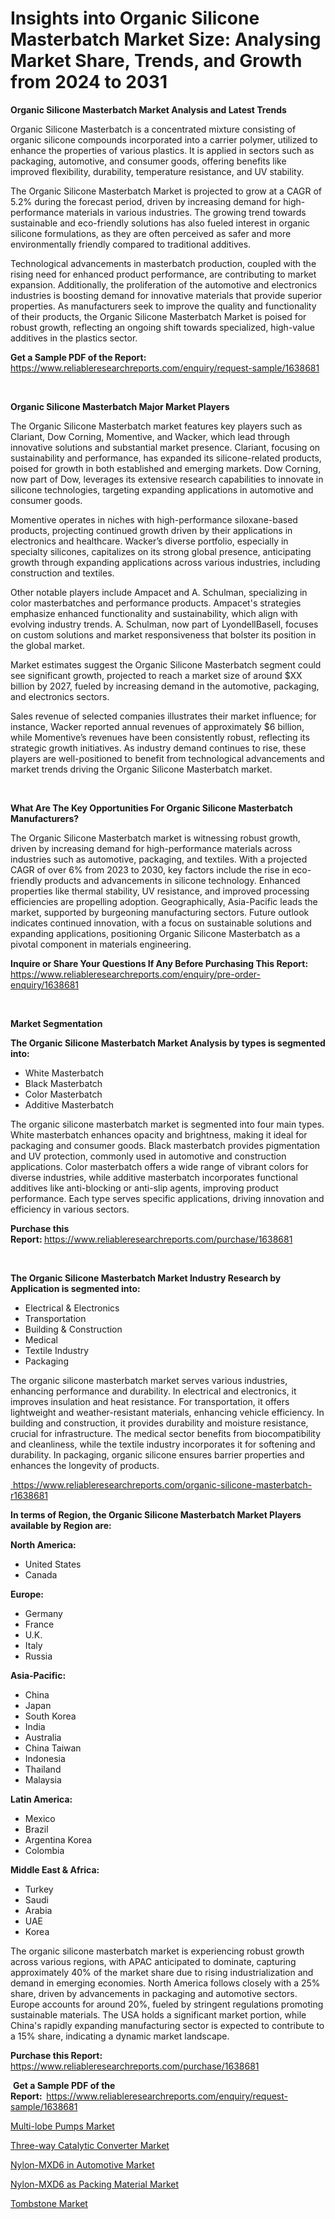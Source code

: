 <p><h1>Insights into Organic Silicone Masterbatch Market Size: Analysing Market Share, Trends, and Growth from 2024 to 2031</h1></p><p><strong>Organic Silicone Masterbatch Market Analysis and Latest Trends</strong></p>
<p><p>Organic Silicone Masterbatch is a concentrated mixture consisting of organic silicone compounds incorporated into a carrier polymer, utilized to enhance the properties of various plastics. It is applied in sectors such as packaging, automotive, and consumer goods, offering benefits like improved flexibility, durability, temperature resistance, and UV stability.</p><p>The Organic Silicone Masterbatch Market is projected to grow at a CAGR of 5.2% during the forecast period, driven by increasing demand for high-performance materials in various industries. The growing trend towards sustainable and eco-friendly solutions has also fueled interest in organic silicone formulations, as they are often perceived as safer and more environmentally friendly compared to traditional additives.</p><p>Technological advancements in masterbatch production, coupled with the rising need for enhanced product performance, are contributing to market expansion. Additionally, the proliferation of the automotive and electronics industries is boosting demand for innovative materials that provide superior properties. As manufacturers seek to improve the quality and functionality of their products, the Organic Silicone Masterbatch Market is poised for robust growth, reflecting an ongoing shift towards specialized, high-value additives in the plastics sector.</p></p>
<p><strong>Get a Sample PDF of the Report:&nbsp;</strong> <a href="https://www.reliableresearchreports.com/enquiry/request-sample/1638681">https://www.reliableresearchreports.com/enquiry/request-sample/1638681</a></p>
<p>&nbsp;</p>
<p><strong>Organic Silicone Masterbatch Major Market Players</strong></p>
<p><p>The Organic Silicone Masterbatch market features key players such as Clariant, Dow Corning, Momentive, and Wacker, which lead through innovative solutions and substantial market presence. Clariant, focusing on sustainability and performance, has expanded its silicone-related products, poised for growth in both established and emerging markets. Dow Corning, now part of Dow, leverages its extensive research capabilities to innovate in silicone technologies, targeting expanding applications in automotive and consumer goods. </p><p>Momentive operates in niches with high-performance siloxane-based products, projecting continued growth driven by their applications in electronics and healthcare. Wacker’s diverse portfolio, especially in specialty silicones, capitalizes on its strong global presence, anticipating growth through expanding applications across various industries, including construction and textiles.</p><p>Other notable players include Ampacet and A. Schulman, specializing in color masterbatches and performance products. Ampacet's strategies emphasize enhanced functionality and sustainability, which align with evolving industry trends. A. Schulman, now part of LyondellBasell, focuses on custom solutions and market responsiveness that bolster its position in the global market.</p><p>Market estimates suggest the Organic Silicone Masterbatch segment could see significant growth, projected to reach a market size of around $XX billion by 2027, fueled by increasing demand in the automotive, packaging, and electronics sectors. </p><p>Sales revenue of selected companies illustrates their market influence; for instance, Wacker reported annual revenues of approximately $6 billion, while Momentive’s revenues have been consistently robust, reflecting its strategic growth initiatives. As industry demand continues to rise, these players are well-positioned to benefit from technological advancements and market trends driving the Organic Silicone Masterbatch market.</p></p>
<p>&nbsp;</p>
<p><strong>What Are The Key Opportunities For Organic Silicone Masterbatch Manufacturers?</strong></p>
<p><p>The Organic Silicone Masterbatch market is witnessing robust growth, driven by increasing demand for high-performance materials across industries such as automotive, packaging, and textiles. With a projected CAGR of over 6% from 2023 to 2030, key factors include the rise in eco-friendly products and advancements in silicone technology. Enhanced properties like thermal stability, UV resistance, and improved processing efficiencies are propelling adoption. Geographically, Asia-Pacific leads the market, supported by burgeoning manufacturing sectors. Future outlook indicates continued innovation, with a focus on sustainable solutions and expanding applications, positioning Organic Silicone Masterbatch as a pivotal component in materials engineering.</p></p>
<p><strong>Inquire or Share Your Questions If Any Before Purchasing This Report:</strong> <a href="https://www.reliableresearchreports.com/enquiry/pre-order-enquiry/1638681">https://www.reliableresearchreports.com/enquiry/pre-order-enquiry/1638681</a></p>
<p>&nbsp;</p>
<p><strong>Market Segmentation</strong></p>
<p><strong>The Organic Silicone Masterbatch Market Analysis by types is segmented into:</strong></p>
<p><ul><li>White Masterbatch</li><li>Black Masterbatch</li><li>Color Masterbatch</li><li>Additive Masterbatch</li></ul></p>
<p><p>The organic silicone masterbatch market is segmented into four main types. White masterbatch enhances opacity and brightness, making it ideal for packaging and consumer goods. Black masterbatch provides pigmentation and UV protection, commonly used in automotive and construction applications. Color masterbatch offers a wide range of vibrant colors for diverse industries, while additive masterbatch incorporates functional additives like anti-blocking or anti-slip agents, improving product performance. Each type serves specific applications, driving innovation and efficiency in various sectors.</p></p>
<p><strong>Purchase this Report:&nbsp;</strong><a href="https://www.reliableresearchreports.com/purchase/1638681">https://www.reliableresearchreports.com/purchase/1638681</a></p>
<p>&nbsp;</p>
<p><strong>The Organic Silicone Masterbatch Market Industry Research by Application is segmented into:</strong></p>
<p><ul><li>Electrical & Electronics</li><li>Transportation</li><li>Building & Construction</li><li>Medical</li><li>Textile Industry</li><li>Packaging</li></ul></p>
<p><p>The organic silicone masterbatch market serves various industries, enhancing performance and durability. In electrical and electronics, it improves insulation and heat resistance. For transportation, it offers lightweight and weather-resistant materials, enhancing vehicle efficiency. In building and construction, it provides durability and moisture resistance, crucial for infrastructure. The medical sector benefits from biocompatibility and cleanliness, while the textile industry incorporates it for softening and durability. In packaging, organic silicone ensures barrier properties and enhances the longevity of products.</p></p>
<p><a href="https://www.reliableresearchreports.com/organic-silicone-masterbatch-r1638681">&nbsp;https://www.reliableresearchreports.com/organic-silicone-masterbatch-r1638681</a></p>
<p><strong>In terms of Region, the Organic Silicone Masterbatch Market Players available by Region are:</strong></p>
<p>
    <p> <strong> North America: </strong>
        <ul>
            <li>United States</li>
            <li>Canada</li>
        </ul>
        </p> 
    <p> <strong> Europe: </strong>
        <ul>
            <li>Germany</li>
            <li>France</li>
            <li>U.K.</li>
            <li>Italy</li>
            <li>Russia</li>
        </ul>
        </p> 
    <p> <strong> Asia-Pacific: </strong>
        <ul>
            <li>China</li>
            <li>Japan</li>
            <li>South Korea</li>
            <li>India</li>
            <li>Australia</li>
            <li>China Taiwan</li>
            <li>Indonesia</li>
            <li>Thailand</li>
            <li>Malaysia</li>
        </ul>
        </p> 
    <p> <strong> Latin America: </strong>
        <ul>
            <li>Mexico</li>
            <li>Brazil</li>
            <li>Argentina Korea</li>
            <li>Colombia</li>
        </ul>
        </p> 
    <p> <strong> Middle East & Africa: </strong>
        <ul>
            <li>Turkey</li>
            <li>Saudi</li>
            <li>Arabia</li>
            <li>UAE</li>
            <li>Korea</li>
        </ul>
    </p>
    </p>
<p><p>The organic silicone masterbatch market is experiencing robust growth across various regions, with APAC anticipated to dominate, capturing approximately 40% of the market share due to rising industrialization and demand in emerging economies. North America follows closely with a 25% share, driven by advancements in packaging and automotive sectors. Europe accounts for around 20%, fueled by stringent regulations promoting sustainable materials. The USA holds a significant market portion, while China's rapidly expanding manufacturing sector is expected to contribute to a 15% share, indicating a dynamic market landscape.</p></p>
<p><strong>Purchase this Report: </strong><a href="https://www.reliableresearchreports.com/purchase/1638681">https://www.reliableresearchreports.com/purchase/1638681</a></p>
<p>&nbsp;<strong>Get a Sample PDF of the Report:&nbsp;&nbsp;</strong><a href="https://www.reliableresearchreports.com/enquiry/request-sample/1638681">https://www.reliableresearchreports.com/enquiry/request-sample/1638681</a></p>
<p><strong></strong></p>
<p><p><a href="https://medium.com/@afsanahossain65_47388/how-are-regions-adapting-to-the-multi-lobe-pumps-market-ce0369260c43?postPublishedType=repub">Multi-lobe Pumps Market</a></p><p><a href="https://medium.com/@afsanahossain65_47388/three-way-catalytic-converter-market-outlook-market-share-analysis-growth-trends-market-0d6dba6c74d7">Three-way Catalytic Converter Market</a></p><p><a href="https://github.com/marloy8/Market-Research-Report-List-6/blob/main/nylon-mxd6-in-automotive-market.md">Nylon-MXD6 in Automotive Market</a></p><p><a href="https://github.com/hgf64gh/Market-Research-Report-List-1/blob/main/nylon-mxd6-as-packing-material-market.md">Nylon-MXD6 as Packing Material Market</a></p><p><a href="https://issuu.com/reportprime-2/docs/tombstone-market-size-2030.pptx_1260eafacbeaad">Tombstone Market</a></p></p>